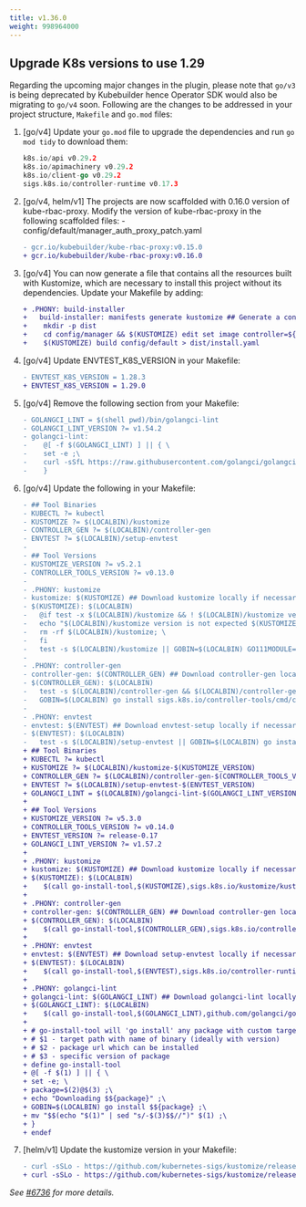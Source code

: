 ```yaml
---
title: v1.36.0
weight: 998964000
---
```


## Upgrade K8s versions to use 1.29

Regarding the upcoming major changes in the plugin, please note that `go/v3` is being deprecated by Kubebuilder hence Operator SDK would also be migrating to `go/v4` soon. Following are the changes to be addressed in your project structure, `Makefile` and `go.mod` files:
1) [go/v4] Update your `go.mod` file to upgrade the dependencies and run `go mod tidy` to download them:
   ```go
   k8s.io/api v0.29.2
   k8s.io/apimachinery v0.29.2
   k8s.io/client-go v0.29.2
   sigs.k8s.io/controller-runtime v0.17.3
   ```
2) [go/v4, helm/v1] The projects are now scaffolded with 0.16.0 version of kube-rbac-proxy. Modify the version of kube-rbac-proxy in the following scaffolded files: - config/default/manager_auth_proxy_patch.yaml     
   ```diff
   - gcr.io/kubebuilder/kube-rbac-proxy:v0.15.0
   + gcr.io/kubebuilder/kube-rbac-proxy:v0.16.0
   ```
3) [go/v4] You can now generate a file that contains all the resources built with Kustomize, which are necessary to install this project without its dependencies. Update your Makefile by adding: 
   ```diff
   + .PHONY: build-installer
   +   build-installer: manifests generate kustomize ## Generate a consolidated YAML with CRDs and deployment.
   +   	mkdir -p dist
   +   	cd config/manager && $(KUSTOMIZE) edit set image controller=${IMG}
   +   	$(KUSTOMIZE) build config/default > dist/install.yaml
   ```
4) [go/v4] Update ENVTEST_K8S_VERSION in your Makefile:
   ```diff
   - ENVTEST_K8S_VERSION = 1.28.3
   + ENVTEST_K8S_VERSION = 1.29.0
   ```
5) [go/v4] Remove the following section from your Makefile:
   ```diff
   - GOLANGCI_LINT = $(shell pwd)/bin/golangci-lint
   - GOLANGCI_LINT_VERSION ?= v1.54.2
   - golangci-lint:
   - 	@[ -f $(GOLANGCI_LINT) ] || { \
   - 	set -e ;\
   - 	curl -sSfL https://raw.githubusercontent.com/golangci/golangci-lint/master/install.sh | sh -s -- -b $(shell dirname $(GOLANGCI_LINT)) $(GOLANGCI_LINT_VERSION) ;\
   - 	}
   ```
6) [go/v4] Update the following in your Makefile:
   ```diff
   - ## Tool Binaries
   - KUBECTL ?= kubectl
   - KUSTOMIZE ?= $(LOCALBIN)/kustomize
   - CONTROLLER_GEN ?= $(LOCALBIN)/controller-gen
   - ENVTEST ?= $(LOCALBIN)/setup-envtest
   - 
   - ## Tool Versions
   - KUSTOMIZE_VERSION ?= v5.2.1
   - CONTROLLER_TOOLS_VERSION ?= v0.13.0
   - 
   - .PHONY: kustomize
   - kustomize: $(KUSTOMIZE) ## Download kustomize locally if necessary. If wrong version is installed, it will be removed before downloading.
   - $(KUSTOMIZE): $(LOCALBIN)
   -   @if test -x $(LOCALBIN)/kustomize && ! $(LOCALBIN)/kustomize version | grep -q $(KUSTOMIZE_VERSION); then \
   -   echo "$(LOCALBIN)/kustomize version is not expected $(KUSTOMIZE_VERSION). Removing it before installing."; \
   -   rm -rf $(LOCALBIN)/kustomize; \
   -   fi
   -   test -s $(LOCALBIN)/kustomize || GOBIN=$(LOCALBIN) GO111MODULE=on go install sigs.k8s.io/kustomize/kustomize/v5@$(KUSTOMIZE_VERSION)
   - 
   - .PHONY: controller-gen
   - controller-gen: $(CONTROLLER_GEN) ## Download controller-gen locally if necessary. If wrong version is installed, it will be overwritten.
   - $(CONTROLLER_GEN): $(LOCALBIN)
   -   test -s $(LOCALBIN)/controller-gen && $(LOCALBIN)/controller-gen --version | grep -q $(CONTROLLER_TOOLS_VERSION) || \
   -   GOBIN=$(LOCALBIN) go install sigs.k8s.io/controller-tools/cmd/controller-gen@$(CONTROLLER_TOOLS_VERSION)
   - 
   - .PHONY: envtest
   - envtest: $(ENVTEST) ## Download envtest-setup locally if necessary.
   - $(ENVTEST): $(LOCALBIN)
   -   test -s $(LOCALBIN)/setup-envtest || GOBIN=$(LOCALBIN) go install sigs.k8s.io/controller-runtime/tools/setup-envtest@latest
   + ## Tool Binaries
   + KUBECTL ?= kubectl
   + KUSTOMIZE ?= $(LOCALBIN)/kustomize-$(KUSTOMIZE_VERSION)
   + CONTROLLER_GEN ?= $(LOCALBIN)/controller-gen-$(CONTROLLER_TOOLS_VERSION)
   + ENVTEST ?= $(LOCALBIN)/setup-envtest-$(ENVTEST_VERSION)
   + GOLANGCI_LINT = $(LOCALBIN)/golangci-lint-$(GOLANGCI_LINT_VERSION)
   + 
   + ## Tool Versions
   + KUSTOMIZE_VERSION ?= v5.3.0
   + CONTROLLER_TOOLS_VERSION ?= v0.14.0
   + ENVTEST_VERSION ?= release-0.17
   + GOLANGCI_LINT_VERSION ?= v1.57.2
   + 
   + .PHONY: kustomize
   + kustomize: $(KUSTOMIZE) ## Download kustomize locally if necessary.
   + $(KUSTOMIZE): $(LOCALBIN)
   + 	$(call go-install-tool,$(KUSTOMIZE),sigs.k8s.io/kustomize/kustomize/v5,$(KUSTOMIZE_VERSION))
   + 
   + .PHONY: controller-gen
   + controller-gen: $(CONTROLLER_GEN) ## Download controller-gen locally if necessary.
   + $(CONTROLLER_GEN): $(LOCALBIN)
   + 	$(call go-install-tool,$(CONTROLLER_GEN),sigs.k8s.io/controller-tools/cmd/controller-gen,$(CONTROLLER_TOOLS_VERSION))
   + 
   + .PHONY: envtest
   + envtest: $(ENVTEST) ## Download setup-envtest locally if necessary.
   + $(ENVTEST): $(LOCALBIN)
   + 	$(call go-install-tool,$(ENVTEST),sigs.k8s.io/controller-runtime/tools/setup-envtest,$(ENVTEST_VERSION))
   + 
   + .PHONY: golangci-lint
   + golangci-lint: $(GOLANGCI_LINT) ## Download golangci-lint locally if necessary.
   + $(GOLANGCI_LINT): $(LOCALBIN)
   + 	$(call go-install-tool,$(GOLANGCI_LINT),github.com/golangci/golangci-lint/cmd/golangci-lint,${GOLANGCI_LINT_VERSION})
   + 
   + # go-install-tool will 'go install' any package with custom target and name of binary, if it doesn't exist
   + # $1 - target path with name of binary (ideally with version)
   + # $2 - package url which can be installed
   + # $3 - specific version of package
   + define go-install-tool
   + @[ -f $(1) ] || { \
   + set -e; \
   + package=$(2)@$(3) ;\
   + echo "Downloading $${package}" ;\
   + GOBIN=$(LOCALBIN) go install $${package} ;\
   + mv "$$(echo "$(1)" | sed "s/-$(3)$$//")" $(1) ;\
   + }
   + endef
   ```
7) [helm/v1] Update the kustomize version in your Makefile:
   ```diff
   - curl -sSLo - https://github.com/kubernetes-sigs/kustomize/releases/download/kustomize/v5.2.1/kustomize_v5.2.1_$(OS)_$(ARCH).tar.gz | \
   + curl -sSLo - https://github.com/kubernetes-sigs/kustomize/releases/download/kustomize/v5.3.0/kustomize_v5.3.0_$(OS)_$(ARCH).tar.gz | \
   ```

_See [#6736](https://github.com/operator-framework/operator-sdk/pull/6736) for more details._
